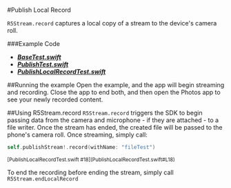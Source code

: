#Publish Local Record

`R5Stream.record` captures a local copy of a stream to the device's camera roll.

###Example Code
- ***[BaseTest.swift](../BaseTest.swift)***
- ***[PublishTest.swift](../Publish/PublishTest.swift)***
- ***[PublishLocalRecordTest.swift](PublishLocalRecordTest.swift)***

##Running the example
Open the example, and the app will begin streaming and recording. Close the app to end both, and then open the Photos app to see your newly recorded content.

##Using R5Stream.record
`R5Stream.record` triggers the SDK to begin passing data from the camera and microphone - if they are attached - to a file writer. Once the stream has ended, the created file will be passed to the phone's camera roll. Once streaming, simply call:

```Swift
self.publishStream!.record(withName: "fileTest")
```
<sub>
[PublishLocalRecordTest.swift #18](PublishLocalRecordTest.swift#L18)
</sub>

To end the recording before ending the stream, simply call `R5Stream.endLocalRecord`
